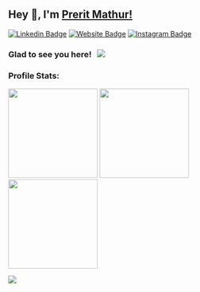 ## Hey 👋, I'm [Prerit Mathur!](https://github.com/mathur-prerit/)

[![Linkedin Badge](https://img.shields.io/badge/-LinkedIn-0e76a8?style=flat-square&logo=Linkedin&logoColor=white)](https://linkedin.com/in/mathur-prerit)
[![Website Badge](https://img.shields.io/badge/Website-3b5998?style=flat-square&logo=google-chrome&logoColor=white)](https://www.preritmathur.tech/)
[![Instagram Badge](https://img.shields.io/badge/-Instagram-e4405f?style=flat-square&logo=Instagram&logoColor=white)](https://www.instagram.com/mathur.prerit/)


### Glad to see you here! &nbsp; ![](https://visitor-badge.glitch.me/badge?page_id=mathur-prerit.mathur-prerit&style=flat-square&color=0088cc)

### Profile Stats:

<!-- ![](https://komarev.com/ghpvc/?username=mathur-prerit) -->

<img height="180em" src="https://github-readme-stats.vercel.app/api?username=mathur-prerit&show_icons=true&hide_border=true&&count_private=true&include_all_commits=true&theme=monokai" />

<img height="180em" src="https://github-readme-stats.vercel.app/api/top-langs/?username=mathur-prerit&show_icons=true&layout=compact&hide_border=true&theme=monokai"/>

<img height="180em" src="https://github-readme-streak-stats.herokuapp.com/?user=mathur-prerit&hide_border=true&theme=monokai" />

![](https://activity-graph.herokuapp.com/graph?username=mathur-prerit&theme=react-dark)
 
